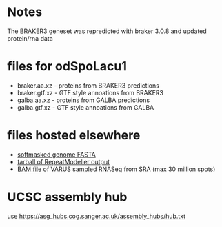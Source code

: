 # Notes
The BRAKER3 geneset was repredicted with braker 3.0.8 and updated protein/rna data

# files for odSpoLacu1
* braker.aa.xz - proteins from BRAKER3 predictions
* braker.gtf.xz - GTF style annoations from BRAKER3
* galba.aa.xz - proteins from GALBA predictions
* galba.gtf.xz - GTF style annoations from GALBA

# files hosted elsewhere
* [softmasked genome FASTA](https://asg_hubs.cog.sanger.ac.uk/odSpoLacu1/odSpoLacu1.fa.masked)
* [tarball of RepeatModeller output](https://asg_hubs.cog.sanger.ac.uk/odSpoLacu1/odSpoLacu1.tar.xz)
* [BAM file](https://asg_hubs.cog.sanger.ac.uk/odSpoLacu1/VARUS.bam) of VARUS sampled RNASeq from SRA (max 30 million spots)

# UCSC assembly hub
use https://asg_hubs.cog.sanger.ac.uk/assembly_hubs/hub.txt

